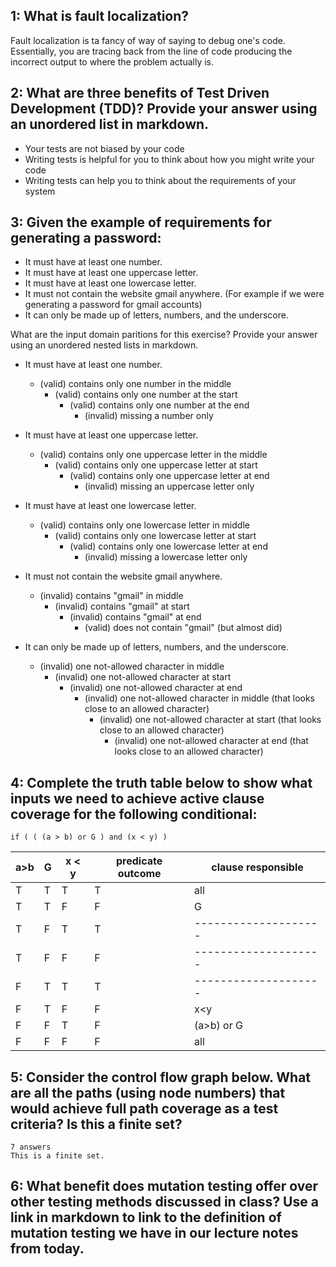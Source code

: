 ## 1: What is fault localization? 
Fault localization is ta fancy of way of saying to debug one's code. Essentially, you are tracing back from the line of code producing the incorrect output to where the problem actually is. 

## 2: What are three benefits of Test Driven Development (TDD)? Provide your answer using an unordered list in markdown.
- Your tests are not biased by your code
- Writing tests is helpful for you to think about how you might write your code
- Writing tests can help you to think about the requirements of your system

## 3: Given the example of requirements for generating a password:
  - It must have at least one number.
  - It must have at least one uppercase letter.
  - It must have at least one lowercase letter.
  - It must not contain the website gmail anywhere. (For example if we were generating a password for gmail accounts)
  - It can only be made up of letters, numbers, and the underscore.
  
What are the input domain paritions for this exercise? Provide your answer using an unordered nested lists in markdown.
- It must have at least one number.
    - (valid) contains only one number in the middle
      - (valid) contains only one number at the start
        - (valid) contains only one number at the end
          - (invalid) missing a number only
  
- It must have at least one uppercase letter.
  - (valid) contains only one uppercase letter in the middle
    - (valid) contains only one uppercase letter at start
      - (valid) contains only one uppercase letter at end
        - (invalid) missing an uppercase letter only

- It must have at least one lowercase letter.
  - (valid) contains only one lowercase letter in middle
    - (valid) contains only one lowercase letter at start
      - (valid) contains only one lowercase letter at end
        - (invalid) missing a lowercase letter only

- It must not contain the website gmail anywhere.
  - (invalid) contains "gmail" in middle
    - (invalid) contains "gmail" at start
      - (invalid) contains "gmail" at end
        - (valid) does not contain "gmail" (but almost did)
       
- It can only be made up of letters, numbers, and the underscore.
  - (invalid) one not-allowed character in middle
    - (invalid) one not-allowed character at start
      - (invalid) one not-allowed character at end
        - (invalid) one not-allowed character in middle (that looks close to an allowed character)
          - (invalid) one not-allowed character at start (that looks close to an allowed character)
            - (invalid) one not-allowed character at end (that looks close to an allowed character)

## 4: Complete the truth table below to show what inputs we need to achieve active clause coverage for the following conditional:
`if ( ( (a > b) or G ) and (x < y) )`

| a>b | G | x < y | predicate outcome | clause responsible |
|-----|---|-------|------------------| --------------------|
|T |T|T|T| all|
|T |T|F|F| G |
|T |F|T|T| -------------------- |
|T |F|F|F| -------------------- |
|F |T|T|T| -------------------- |
|F |T|F|F| x<y |
|F |F|T|F| (a>b) or G|
|F |F|F|F| all |
   

## 5: Consider the control flow graph below. What are all the paths (using node numbers) that would achieve full path coverage as a test criteria? Is this a finite set? 
```
7 answers
This is a finite set. 
```

## 6: What benefit does mutation testing offer over other testing methods discussed in class? Use a link in markdown to link to the definition of mutation testing we have in our lecture notes from today.
```

